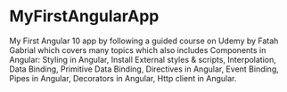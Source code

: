 # MyFirstAngularApp
My First Angular 10 app by following a guided course on Udemy by Fatah Gabrial which covers many topics which also includes Components in Angular: Styling in Angular, Install External styles &amp; scripts, Interpolation, Data Binding, Primitive Data Binding, Directives in Angular, Event Binding, Pipes in Angular, Decorators in Angular, Http client in Angular.
